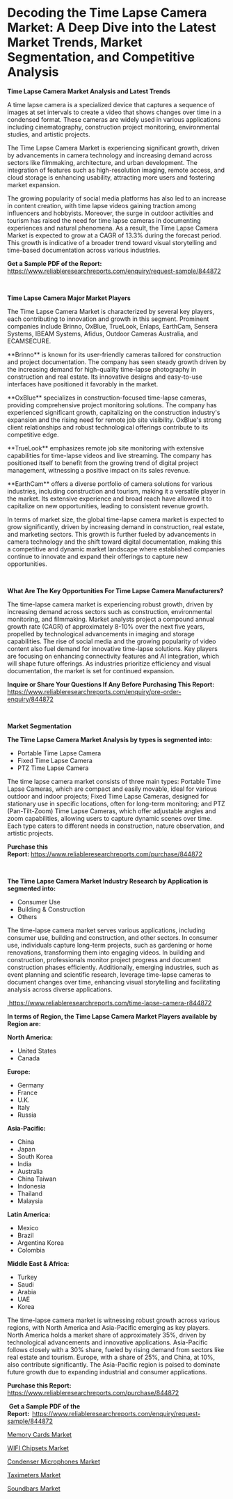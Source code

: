 <p><h1>Decoding the Time Lapse Camera Market: A Deep Dive into the Latest Market Trends, Market Segmentation, and Competitive Analysis</h1></p><p><strong>Time Lapse Camera Market Analysis and Latest Trends</strong></p>
<p><p>A time lapse camera is a specialized device that captures a sequence of images at set intervals to create a video that shows changes over time in a condensed format. These cameras are widely used in various applications including cinematography, construction project monitoring, environmental studies, and artistic projects. </p><p>The Time Lapse Camera Market is experiencing significant growth, driven by advancements in camera technology and increasing demand across sectors like filmmaking, architecture, and urban development. The integration of features such as high-resolution imaging, remote access, and cloud storage is enhancing usability, attracting more users and fostering market expansion. </p><p>The growing popularity of social media platforms has also led to an increase in content creation, with time lapse videos gaining traction among influencers and hobbyists. Moreover, the surge in outdoor activities and tourism has raised the need for time lapse cameras in documenting experiences and natural phenomena. As a result, the Time Lapse Camera Market is expected to grow at a CAGR of 13.3% during the forecast period. This growth is indicative of a broader trend toward visual storytelling and time-based documentation across various industries.</p></p>
<p><strong>Get a Sample PDF of the Report:&nbsp;</strong> <a href="https://www.reliableresearchreports.com/enquiry/request-sample/844872?utm_campaign=102&utm_medium=2&utm_source=Github&utm_content=ia&utm_term=06042025&utm_id=time-lapse-camera">https://www.reliableresearchreports.com/enquiry/request-sample/844872</a></p>
<p>&nbsp;</p>
<p><strong>Time Lapse Camera Major Market Players</strong></p>
<p><p>The Time Lapse Camera Market is characterized by several key players, each contributing to innovation and growth in this segment. Prominent companies include Brinno, OxBlue, TrueLook, Enlaps, EarthCam, Sensera Systems, IBEAM Systems, Afidus, Outdoor Cameras Australia, and ECAMSECURE.</p><p>**Brinno** is known for its user-friendly cameras tailored for construction and project documentation. The company has seen steady growth driven by the increasing demand for high-quality time-lapse photography in construction and real estate. Its innovative designs and easy-to-use interfaces have positioned it favorably in the market.</p><p>**OxBlue** specializes in construction-focused time-lapse cameras, providing comprehensive project monitoring solutions. The company has experienced significant growth, capitalizing on the construction industry's expansion and the rising need for remote job site visibility. OxBlue's strong client relationships and robust technological offerings contribute to its competitive edge.</p><p>**TrueLook** emphasizes remote job site monitoring with extensive capabilities for time-lapse videos and live streaming. The company has positioned itself to benefit from the growing trend of digital project management, witnessing a positive impact on its sales revenue. </p><p>**EarthCam** offers a diverse portfolio of camera solutions for various industries, including construction and tourism, making it a versatile player in the market. Its extensive experience and broad reach have allowed it to capitalize on new opportunities, leading to consistent revenue growth.</p><p>In terms of market size, the global time-lapse camera market is expected to grow significantly, driven by increasing demand in construction, real estate, and marketing sectors. This growth is further fueled by advancements in camera technology and the shift toward digital documentation, making this a competitive and dynamic market landscape where established companies continue to innovate and expand their offerings to capture new opportunities.</p></p>
<p>&nbsp;</p>
<p><strong>What Are The Key Opportunities For Time Lapse Camera Manufacturers?</strong></p>
<p><p>The time-lapse camera market is experiencing robust growth, driven by increasing demand across sectors such as construction, environmental monitoring, and filmmaking. Market analysts project a compound annual growth rate (CAGR) of approximately 8-10% over the next five years, propelled by technological advancements in imaging and storage capabilities. The rise of social media and the growing popularity of video content also fuel demand for innovative time-lapse solutions. Key players are focusing on enhancing connectivity features and AI integration, which will shape future offerings. As industries prioritize efficiency and visual documentation, the market is set for continued expansion.</p></p>
<p><strong>Inquire or Share Your Questions If Any Before Purchasing This Report:</strong> <a href="https://www.reliableresearchreports.com/enquiry/pre-order-enquiry/844872?utm_campaign=102&utm_medium=2&utm_source=Github&utm_content=ia&utm_term=06042025&utm_id=time-lapse-camera">https://www.reliableresearchreports.com/enquiry/pre-order-enquiry/844872</a></p>
<p>&nbsp;</p>
<p><strong>Market Segmentation</strong></p>
<p><strong>The Time Lapse Camera Market Analysis by types is segmented into:</strong></p>
<p><ul><li>Portable Time Lapse Camera</li><li>Fixed Time Lapse Camera</li><li>PTZ Time Lapse Camera</li></ul></p>
<p><p>The time lapse camera market consists of three main types: Portable Time Lapse Cameras, which are compact and easily movable, ideal for various outdoor and indoor projects; Fixed Time Lapse Cameras, designed for stationary use in specific locations, often for long-term monitoring; and PTZ (Pan-Tilt-Zoom) Time Lapse Cameras, which offer adjustable angles and zoom capabilities, allowing users to capture dynamic scenes over time. Each type caters to different needs in construction, nature observation, and artistic projects.</p></p>
<p><strong>Purchase this Report:&nbsp;</strong><a href="https://www.reliableresearchreports.com/purchase/844872?utm_campaign=102&utm_medium=2&utm_source=Github&utm_content=ia&utm_term=06042025&utm_id=time-lapse-camera">https://www.reliableresearchreports.com/purchase/844872</a></p>
<p>&nbsp;</p>
<p><strong>The Time Lapse Camera Market Industry Research by Application is segmented into:</strong></p>
<p><ul><li>Consumer Use</li><li>Building & Construction</li><li>Others</li></ul></p>
<p><p>The time-lapse camera market serves various applications, including consumer use, building and construction, and other sectors. In consumer use, individuals capture long-term projects, such as gardening or home renovations, transforming them into engaging videos. In building and construction, professionals monitor project progress and document construction phases efficiently. Additionally, emerging industries, such as event planning and scientific research, leverage time-lapse cameras to document changes over time, enhancing visual storytelling and facilitating analysis across diverse applications.</p></p>
<p><a href="https://www.reliableresearchreports.com/time-lapse-camera-r844872?utm_campaign=102&utm_medium=2&utm_source=Github&utm_content=ia&utm_term=06042025&utm_id=time-lapse-camera">&nbsp;https://www.reliableresearchreports.com/time-lapse-camera-r844872</a></p>
<p><strong>In terms of Region, the Time Lapse Camera Market Players available by Region are:</strong></p>
<p>
    <p> <strong> North America: </strong>
        <ul>
            <li>United States</li>
            <li>Canada</li>
        </ul>
        </p> 
    <p> <strong> Europe: </strong>
        <ul>
            <li>Germany</li>
            <li>France</li>
            <li>U.K.</li>
            <li>Italy</li>
            <li>Russia</li>
        </ul>
        </p> 
    <p> <strong> Asia-Pacific: </strong>
        <ul>
            <li>China</li>
            <li>Japan</li>
            <li>South Korea</li>
            <li>India</li>
            <li>Australia</li>
            <li>China Taiwan</li>
            <li>Indonesia</li>
            <li>Thailand</li>
            <li>Malaysia</li>
        </ul>
        </p> 
    <p> <strong> Latin America: </strong>
        <ul>
            <li>Mexico</li>
            <li>Brazil</li>
            <li>Argentina Korea</li>
            <li>Colombia</li>
        </ul>
        </p> 
    <p> <strong> Middle East & Africa: </strong>
        <ul>
            <li>Turkey</li>
            <li>Saudi</li>
            <li>Arabia</li>
            <li>UAE</li>
            <li>Korea</li>
        </ul>
    </p>
    </p>
<p><p>The time-lapse camera market is witnessing robust growth across various regions, with North America and Asia-Pacific emerging as key players. North America holds a market share of approximately 35%, driven by technological advancements and innovative applications. Asia-Pacific follows closely with a 30% share, fueled by rising demand from sectors like real estate and tourism. Europe, with a share of 25%, and China, at 10%, also contribute significantly. The Asia-Pacific region is poised to dominate future growth due to expanding industrial and consumer applications.</p></p>
<p><strong>Purchase this Report: </strong><a href="https://www.reliableresearchreports.com/purchase/844872?utm_campaign=102&utm_medium=2&utm_source=Github&utm_content=ia&utm_term=06042025&utm_id=time-lapse-camera">https://www.reliableresearchreports.com/purchase/844872</a></p>
<p>&nbsp;<strong>Get a Sample PDF of the Report:&nbsp;&nbsp;</strong><a href="https://www.reliableresearchreports.com/enquiry/request-sample/844872?utm_campaign=102&utm_medium=2&utm_source=Github&utm_content=ia&utm_term=06042025&utm_id=time-lapse-camera">https://www.reliableresearchreports.com/enquiry/request-sample/844872</a></p>
<p><strong></strong></p>
<p><p><a href="https://github.com/gasikcalbos8/Market-Research-Report-List-1/blob/main/memory-cards-market.md?utm_campaign=102&utm_medium=2&utm_source=Github&utm_content=ia&utm_term=06042025&utm_id=time-lapse-camera">Memory Cards Market</a></p><p><a href="https://github.com/abdhsheila7/Market-Research-Report-List-1/blob/main/wifi-chipsets-market.md?utm_campaign=102&utm_medium=2&utm_source=Github&utm_content=ia&utm_term=06042025&utm_id=time-lapse-camera">WIFI Chipsets Market</a></p><p><a href="https://github.com/dringmurza6r/Market-Research-Report-List-1/blob/main/condenser-microphones-market.md?utm_campaign=102&utm_medium=2&utm_source=Github&utm_content=ia&utm_term=06042025&utm_id=time-lapse-camera">Condenser Microphones Market</a></p><p><a href="https://github.com/ubavicachida/Market-Research-Report-List-1/blob/main/taximeters-market.md?utm_campaign=102&utm_medium=2&utm_source=Github&utm_content=ia&utm_term=06042025&utm_id=time-lapse-camera">Taximeters Market</a></p><p><a href="https://github.com/vaduzunny/Market-Research-Report-List-1/blob/main/soundbars-market.md?utm_campaign=102&utm_medium=2&utm_source=Github&utm_content=ia&utm_term=06042025&utm_id=time-lapse-camera">Soundbars Market</a></p></p>